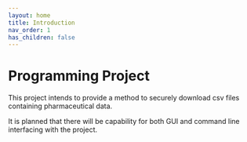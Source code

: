 ```yaml
---
layout: home
title: Introduction
nav_order: 1
has_children: false
---
```

# Programming Project

This project intends to provide a method to securely download csv files containing pharmaceutical data.

It is planned that there will be capability for both GUI and command line interfacing with the project.

